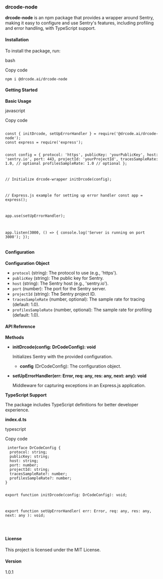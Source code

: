 <h3 id="drcode-wrapper">drcode-node</h3>
<p><strong>drcode-node</strong> is an npm package that provides a wrapper around Sentry, making it easy to configure and use Sentry&#39;s features, including profiling and error handling, with TypeScript support.</p>
<h4 id="installation">Installation</h4>
<p>To install the package, run:</p>
<p>bash</p>
<p>Copy code</p>
<pre><code class="language-const">npm i @drcode.ai/drcode-node </code></pre>

<h4 id="getting-started">Getting Started</h4>
<p><strong>Basic Usage</strong></p>
<p>javascript</p>
<p>Copy code</p>
<pre><code class="language-const">
const { initDrcode, setUpErrorHandler } = require('@drcode.ai/drcode-node');
const express = require('express');

const config = {
protocol: 'https',
publicKey: 'yourPublicKey',
host: 'sentry.io',
port: 443,
projectId: 'yourProjectId',
tracesSampleRate: 1.0, // optional
profilesSampleRate: 1.0 // optional
};

// Initialize drcode-wrapper
initDrcode(config);

// Express.js example for setting up error handler
const app = express();

app.use(setUpErrorHandler);

app.listen(3000, () => {
console.log('Server is running on port 3000');
});
</code></pre>

<h4 id="configuration">Configuration</h4>
<p><strong>Configuration Object</strong></p>
<ul>
<li><code>protocol</code> (string): The protocol to use (e.g., &#39;https&#39;).</li>
<li><code>publicKey</code> (string): The public key for Sentry.</li>
<li><code>host</code> (string): The Sentry host (e.g., &#39;sentry.io&#39;).</li>
<li><code>port</code> (number): The port for the Sentry server.</li>
<li><code>projectId</code> (string): The Sentry project ID.</li>
<li><code>tracesSampleRate</code> (number, optional): The sample rate for tracing (default: 1.0).</li>
<li><code>profilesSampleRate</code> (number, optional): The sample rate for profiling (default: 1.0).</li>
</ul>
<h4 id="api-reference">API Reference</h4>
<p><strong>Methods</strong></p>
<ul>
<li><p><strong>initDrcode(config: DrCodeConfig): void</strong></p>
<p>Initializes Sentry with the provided configuration.</p>
<ul>
<li><strong>config</strong> (DrCodeConfig): The configuration object.</li>
</ul>
</li>
<li><p><strong>setUpErrorHandler(err: Error, req: any, res: any, next: any): void</strong></p>
<p>Middleware for capturing exceptions in an Express.js application.</p>
</li>
</ul>
<p><strong>TypeScript Support</strong></p>
<p>The package includes TypeScript definitions for better developer experience.</p>
<p><strong>index.d.ts</strong></p>
<p>typescript</p>
<p>Copy code</p>
<pre><code class="language-const"> interface DrCodeConfig {
  protocol: string;
  publicKey: string;
  host: string;
  port: number;
  projectId: string;
  tracesSampleRate?: number;
  profilesSampleRate?: number;
}

export function initDrcode(config: DrCodeConfig): void;

export function setUpErrorHandler(
err: Error,
req: any,
res: any,
next: any
): void;

</code></pre>

<h4 id="license">License</h4>
<p>This project is licensed under the MIT License.</p>
<h4 id="version">Version</h4>
<p>1.0.1</p>
